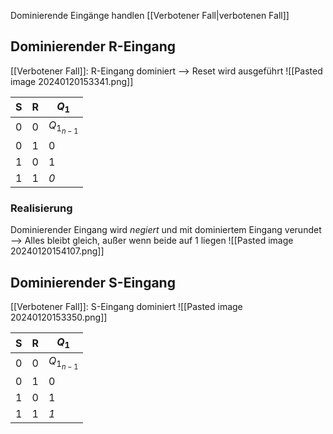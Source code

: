 Dominierende Eingänge handlen [[Verbotener Fall|verbotenen Fall]] 
## Dominierender R-Eingang
[[Verbotener Fall]]: R-Eingang dominiert --> Reset wird ausgeführt
![[Pasted image 20240120153341.png]]

| S | R | $Q_1$ |
| ---- | ---- | ---- |
| 0 | 0 | $Q_{1_{n-1}}$ |
| 0 | 1 | 0 |
| 1 | 0 | 1 |
| 1 | 1 | _0_ |
### Realisierung
Dominierender Eingang wird _negiert_ und mit dominiertem Eingang verundet
--> Alles bleibt gleich, außer wenn beide auf 1 liegen
![[Pasted image 20240120154107.png]]
## Dominierender S-Eingang
[[Verbotener Fall]]: S-Eingang dominiert
![[Pasted image 20240120153350.png]]

| S | R | $Q_1$ |
| ---- | ---- | ---- |
| 0 | 0 | $Q_{1_{n-1}}$ |
| 0 | 1 | 0 |
| 1 | 0 | 1 |
| 1 | 1 | _1_ |
